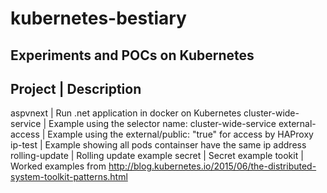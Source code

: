 # kubernetes-bestiary

Experiments and POCs on Kubernetes
----------------------------------

Project               | Description
----------------------------------------------------------------------------------------------------------------------------
aspvnext              | Run .net application in docker on Kubernetes
cluster-wide-service  | Example using the selector name: cluster-wide-service
external-access       | Example using the external/public: "true" for access by HAProxy
ip-test               | Example showing all pods containser have the same ip address
rolling-update        | Rolling update example
secret                | Secret example
tookit                | Worked examples from http://blog.kubernetes.io/2015/06/the-distributed-system-toolkit-patterns.html


